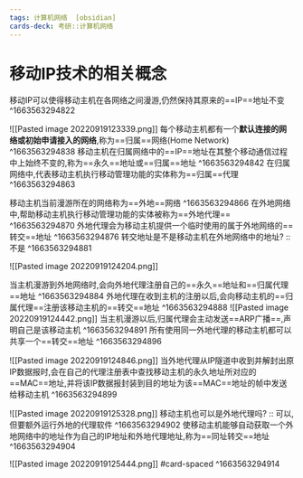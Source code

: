 ```yaml
---
tags: 计算机网络  [obsidian]
cards-deck: 考研::计算机网络
---
```


# 移动IP技术的相关概念
移动IP可以使得移动主机在各网络之间漫游,仍然保持其原来的==IP==地址不变
^1663563294822

![[Pasted image 20220919123339.png]]
每个移动主机都有一个**默认连接的网络或初始申请接入的网络**,称为==归属==网络(Home Network)
^1663563294838
移动主机在归属网络中的==IP==地址在其整个移动通信过程中上始终不变的,称为==永久==地址或==归属==地址
^1663563294842
在归属网络中,代表移动主机执行移动管理功能的实体称为==归属==代理
^1663563294863

移动主机当前漫游所在的网络称为==外地==网络
^1663563294866
在外地网络中,帮助移动主机执行移动管理功能的实体被称为==外地代理==
^1663563294870
外地代理会为移动主机提供一个临时使用的属于外地网络的==转交==地址
^1663563294876
转交地址是不是移动主机在外地网络中的地址? :: 不是 ^1663563294881

![[Pasted image 20220919124204.png]]

当主机漫游到外地网络时,会向外地代理注册自己的==永久==地址和==归属代理==地址
^1663563294884
外地代理在收到主机的注册以后,会向移动主机的==归属代理==注册该移动主机的==转交==地址
^1663563294888
![[Pasted image 20220919124442.png]]
当主机漫游以后,归属代理会主动发送==ARP广播==,声明自己是该移动主机
^1663563294891
所有使用同一外地代理的移动主机都可以共享一个==转交==地址
^1663563294896

![[Pasted image 20220919124846.png]]
当外地代理从IP隧道中收到并解封出原IP数据报时,会在自己的代理注册表中查找移动主机的永久地址所对应的==MAC==地址,并将该IP数据报封装到目的地址为该==MAC==地址的帧中发送给移动主机
^1663563294899

![[Pasted image 20220919125328.png]]
移动主机也可以是外地代理吗? :: 可以,但要额外运行外地的代理软件 ^1663563294902
使移动主机能够自动获取一个外地网络中的地址作为自己的IP地址和外地代理地址,称为==同址转交==地址
^1663563294904

![[Pasted image 20220919125444.png]]
#card-spaced 
^1663563294914
